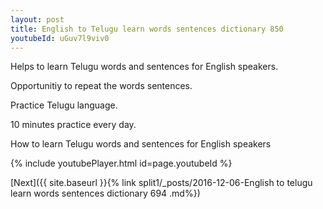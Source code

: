 ```yaml
---
layout: post
title: English to Telugu learn words sentences dictionary 850 
youtubeId: uGuv7l9viv0
---
```

 
 
Helps to learn Telugu words and sentences for English speakers.

Opportunitiy to repeat the words sentences. 

Practice Telugu language. 
 
10 minutes practice every day. 
 
How to learn Telugu words and sentences for English speakers 
 
{% include youtubePlayer.html id=page.youtubeId %}
 
 
[Next]({{ site.baseurl }}{% link  split1/_posts/2016-12-06-English to telugu learn words sentences dictionary 694 .md%})
 
